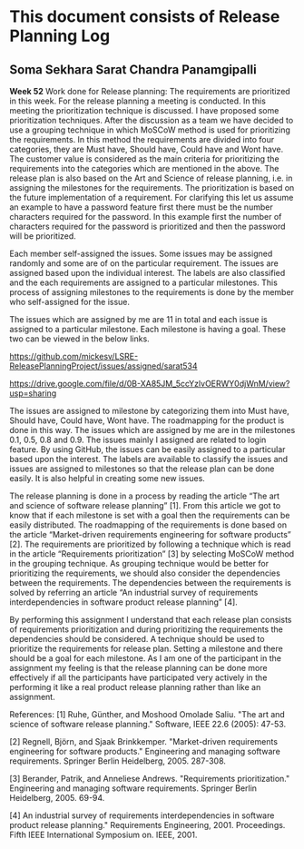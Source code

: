 # This document consists of Release Planning Log
## Soma Sekhara Sarat Chandra Panamgipalli
**Week 52**
Work done for Release planning:
The requirements are prioritized in this week. For the release planning a meeting is conducted. In this meeting the prioritization technique is discussed. I have proposed some prioritization techniques. After the discussion as a team we have decided to use a grouping technique in which MoSCoW method is used for prioritizing the requirements. In this method the requirements are divided into four categories, they are Must have, Should have, Could have and Wont have. The customer value is considered as the main criteria for prioritizing the requirements into the categories which are mentioned in the above. The release plan is also based on the Art and Science of release planning, i.e. in assigning the milestones for the requirements. The prioritization is based on the future implementation of a requirement. For clarifying this let us assume an example to have a password feature first there must be the number characters required for the password. In this example first the number of characters required for the password is prioritized and then the password will be prioritized.

Each member self-assigned the issues. Some issues may be assigned randomly and some are of on the particular requirement. The issues are assigned based upon the individual interest. The labels are also classified and the each requirements are assigned to a particular milestones. This process of assigning milestones to the requirements is done by the member who self-assigned for the issue.

The issues which are assigned by me are 11 in total and each issue is assigned to a particular milestone. Each milestone is having a goal. These two can be viewed in the below links.

https://github.com/mickesv/LSRE-ReleasePlanningProject/issues/assigned/sarat534

https://drive.google.com/file/d/0B-XA85JM_5ccYzlvOERWY0djWnM/view?usp=sharing


The issues are assigned to milestone by categorizing them into Must have, Should have, Could have, Wont have. The roadmapping for the product is done in this way. The issues which are assigned by me are in the milestones 0.1, 0.5, 0.8 and 0.9. The issues mainly I assigned are related to login feature. By using GitHub, the issues can be easily assigned to a particular based upon the interest. The labels are available to classify the issues and issues are assigned to milestones so that the release plan can be done easily. It is also helpful in creating some new issues.


The release planning is done in a process by reading the article “The art and science of software release planning” [1]. From this article we got to know that if each milestone is set with a goal then the requirements can be easily distributed. The roadmapping of the requirements is done based on the article “Market-driven requirements engineering for software products” [2]. The requirements are prioritized by following a technique which is read in the article “Requirements prioritization” [3] by selecting MoSCoW method in the grouping technique. As grouping technique would be better for prioritizing the requirements, we should also consider the dependencies between the requirements. The dependencies between the requirements is solved by referring an article “An industrial survey of requirements interdependencies in software product release planning” [4].


By performing this assignment I understand that each release plan consists of requirements prioritization and during prioritizing the requirements the dependencies should be considered. A technique should be used to prioritize the requirements for release plan. Setting a milestone and there should be a goal for each milestone. As I am one of the participant in the assignment my feeling is that the release planning can be done more effectively if all the participants have participated very actively in the performing it like a real product release planning rather than like an assignment.


References:
[1]	Ruhe, Günther, and Moshood Omolade Saliu. "The art and science of software release 	planning." Software, IEEE 22.6 (2005): 47-53.

[2]	Regnell, Björn, and Sjaak Brinkkemper. "Market-driven requirements engineering for software 	products." Engineering and managing software requirements. Springer Berlin Heidelberg, 	2005. 287-308.

[3]	Berander, Patrik, and Anneliese Andrews. "Requirements prioritization." Engineering and 	managing software requirements. Springer Berlin Heidelberg, 2005. 69-94.

[4]	An industrial survey of requirements interdependencies in software product release 	planning." Requirements Engineering, 2001. Proceedings. Fifth IEEE International Symposium 	on. IEEE, 2001.

